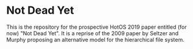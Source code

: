 # Not Dead Yet

This is the repository for the prospective HotOS 2019 paper entitled (for now) "Not Dead Yet".
It is a reprise of the 2009 paper by Seltzer and Murphy proposing an alternative model for
the hierarchical file system.

